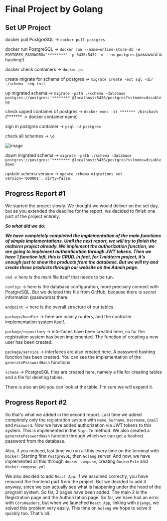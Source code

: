 # Final Project by Golang

## Set UP Project

docker pull PostgreSQL -> `docker pull postgres`

docker run PostgreSQL -> `docker run --name=online-store-db -e POSTGRES_PASSWORD='********' -p 5436:5432 -d --rm postgres` (password is hashing!)

docker check containers -> `docker ps`

create migrate for schema of postgres -> `migrate create -ext sql -dir ./schema -seq init`

up migrated schema -> `migrate -path ./schema -database postgres://postgres:'********'@localhost:5436/postgres?sslmode=disable up`

check upped container of postgres -> `docker exec -it ******* /bin/bash` (******* -> docker container name)

sign in postgres container -> `psql -U postgres`

check all schemes -> `\d`

![image](https://user-images.githubusercontent.com/90419990/218040724-b1e82320-e7ef-4f34-a598-a046e35679fa.png)

down migrated schema -> `migrate -path ./schema -database postgres://postgres:'********'@localhost:5436/postgres?sslmode=disable down`

update schema version -> `update schema_migrations set version='000001', dirty=false;`



## Progress Report #1

We started the project slowly. We thought we would deliver on the set day, but as you extended the deadline for the report, we decided to finish one part of the project entirely. 

***So what did we do:***

***We have completely completed the implementation of the main functions of simple implementations. Until the next report, we will try to finish the midterm project already. We implement the authorization function, we are going to implement authentication through JWT tokens. Then we have 1 function left, this is CRUD. In fact, for 1 midterm project, it's enough just to show the products from the database. But we will try and create these products through our website on the Admin page.***

`cmd` -> here is the main file itself that needs to be run.

`configs` -> here is the database configuration, more precisely connect with PostgreSQL. But we deleted this file from GitHub, because there is secret information (passwords) there.

`endpoint` -> here is the overall structure of our tables.

`package/handler` -> here are mainly routers, and the controller implementation system itself.

`package/repository` -> interfaces have been created here, so far the registration system has been implemented. The function of creating a new user has been created.

`package/service` -> interfaces are also created here. A password hashing function has been created. You can see the implementation of the `generatePasswordHash` functions

`schema` -> PostgreSQL files are created here, namely a file for creating tables and a file for deleting tables.

There is also an `ERD` you can look at the table, I'm sure we will expand it.




## Progress Report #2

So that's what we added in the second report. Last time we added completely only the registration system with `Name`, `Surname`, `Username`, `Email` and `Password`. Now we have added authorization via JWT tokens to this system. This is implemented in the `Sign-In` method. We also created a `generatePasswordHash` function through which we can get a hashed password from the database.

Also, if you noticed, last time we run all this every time on the terminal with `Docker`. Starting first `PostgreSQL`, then `Golang` server. And now, we have implemented all this through `docker-compose`, creating `DockerFile` and `docker-compose.yml`.

We also decided to add `React App`. If we assumed correctly, you have removed the frontend part from the project. But we decided to add it anyway, since we can actually see what is happening under the hood of the program system.
So far, 3 pages have been added. The main 2 is the Registration page and the Authorization page. So far, we have had an error with `CorsHeaders`, but when we launched `React App`, linking with `Django`, we solved this problem very easily. This time on `Golang` we hope to solve it quickly too. That's all.
